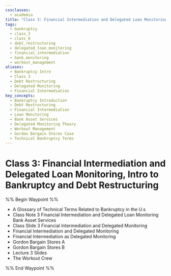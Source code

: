 ```yaml
---
cssclasses:
  - academia
title: "Class 3: Financial Intermediation and Delegated Loan Monitoring, Intro to Bankruptcy and Debt Restructuring"
tags:
  - bankruptcy
  - class_3
  - class_6
  - debt_restructuring
  - delegated_loan_monitoring
  - financial_intermediation
  - bank_monitoring
  - workout_management
aliases:
  - Bankruptcy Intro
  - Class 3
  - Debt Restructuring
  - Delegated Monitoring
  - Financial Intermediation
key_concepts:
  - Bankruptcy Introduction
  - Debt Restructuring
  - Financial Intermediation
  - Loan Monitoring
  - Bank Asset Services
  - Delegated Monitoring Theory
  - Workout Management
  - Gordon Bargain Stores Case
  - Technical Bankruptcy Terms
---
```


# Class 3: Financial Intermediation and Delegated Loan Monitoring, Intro to Bankruptcy and Debt Restructuring

%% Begin Waypoint %%
- A Glossary of Technical Terms Related to Bankruptcy in the U.s
- Class Note 3 Financial Intermediation and Delegated Loan Monitoring Bank Asset Services
- Class Slide 3 Financial Intermediation and Delegated Monitoring
- Financial Intermediation and Delegated Monitoring
- Financial Intermediation as Delegated Monitoring
- Gordon Bargain Stores A
- Gordon Bargain Stores B
- Lecture 3 Slides
- The Workout Crew

%% End Waypoint %%
